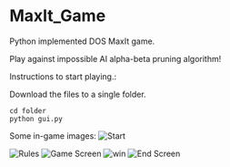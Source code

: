 # MaxIt_Game
Python implemented DOS MaxIt game.

Play against impossible AI alpha-beta pruning algorithm!

Instructions to start playing.:


Download the files to a single folder.
```
cd folder
python gui.py
```




Some in-game images:
![Start](https://github.com/user-attachments/assets/a440040a-cd40-4cdc-9fd9-416aa47b367c)

![Rules](https://github.com/user-attachments/assets/7c094197-ff6a-49b3-ba9a-5ee8e05bf242)
![Game Screen](https://github.com/user-attachments/assets/6128a731-b974-4b66-ab66-c8268d4f8af8)
![win](https://github.com/user-attachments/assets/bcf4ff46-1fa1-4097-8392-ef8b3dc9a77c)
![End Screen](https://github.com/user-attachments/assets/294e4484-754c-4772-95df-d7277a099176)
